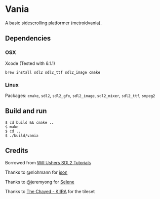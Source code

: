 # Vania

A basic sidescrolling platformer (metroidvania).

## Dependencies

### OSX

Xcode (Tested with 6.1.1)

`brew install sdl2 sdl2_ttf sdl2_image cmake`

### Linux

Packages: `cmake`, `sdl2`, `sdl2_gfx`, `sdl2_image`, `sdl2_mixer`, `sdl2_ttf`, `smpeg2`

## Build and run

    $ cd build && cmake ..
    $ make
    $ cd ..
    $ ./build/vania

## Credits

Borrowed from [Will Ushers SDL2 Tutorials](http://www.willusher.io/sdl2%20tutorials/2014/03/06/lesson-0-cmake/)

Thanks to @nlohmann for [json](https://github.com/nlohmann/json)

Thanks to @jeremyong for [Selene](https://github.com/jeremyong/Selene)

Thanks to [The Chayed - KIIRA](http://opengameart.org/users/the-chayed-kiira) for the tileset
